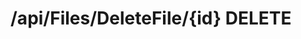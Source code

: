 #  /api/Files/DeleteFile/{id} DELETE

<api-endpoint openapi-path="../../specifications/swagger.json" method="DELETE" endpoint="/api/Files/DeleteFile/{id}"/>